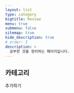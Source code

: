 ```yaml
---
layout: list
type: category
bigtitle: Review
menu: true
submenu: false
sitemap: true
hide_description: true
# order: 3
description: >
  공부한 것을 정리하는 페이지입니다.
---
```


<!-- # Study -->

## 카테고리

<!-- - [CS]{:.heading.flip-title} --- cs -->

<!-- [CS]: /cs/ -->

추가하기
